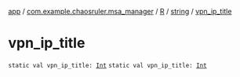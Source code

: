[app](../../../index.md) / [com.example.chaosruler.msa_manager](../../index.md) / [R](../index.md) / [string](index.md) / [vpn_ip_title](.)

# vpn_ip_title

`static val vpn_ip_title: `[`Int`](https://kotlinlang.org/api/latest/jvm/stdlib/kotlin/-int/index.html)
`static val vpn_ip_title: `[`Int`](https://kotlinlang.org/api/latest/jvm/stdlib/kotlin/-int/index.html)